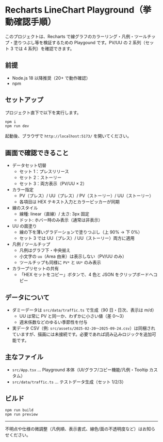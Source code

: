 # Recharts LineChart Playground（挙動確認手順）

このプロジェクトは、Recharts で線グラフのカラーリング・凡例・ツールチップ・塗りつぶし等を検証するための Playgound です。PV/UU の 2 系列（セット 3 では 4 系列）を確認できます。

## 前提

- Node.js 18 以降推奨（20+ で動作確認）
- npm

## セットアップ

プロジェクト直下で以下を実行します。

```bash
npm i
npm run dev
```

起動後、ブラウザで `http://localhost:5173/` を開いてください。

## 画面で確認できること

- データセット切替
  - セット 1：プレスリリース
  - セット 2：ストーリー
  - セット 3：両方表示（PV/UU × 2）
- カラー指定
  - PV（プレス）/ UU（プレス）/ PV（ストーリー）/ UU（ストーリー）
  - 各項目は HEX テキスト入力とカラーピッカーが同期
- 線のスタイル
  - 線種: linear（直線）/ 太さ: 3px 固定
  - ドット: ホバー時のみ表示（通常は非表示）
- UU の面塗り
  - 線の下を薄いグラデーションで塗りつぶし（上 90% → 下 0%）
  - セット 3 では UU（プレス）/ UU（ストーリー）両方に適用
- 凡例 / ツールチップ
  - 凡例はグラフ下・中央揃え
  - 小文字の `uu`（Area 由来）は表示しない（PV/UU のみ）
  - ツールチップも同様に `PV*` と `UU*` のみ表示
- カラープリセットの共有
  - 「HEX セットをコピー」ボタンで、4 色と JSON をクリップボードへコピー

## データについて

- ダミーデータは `src/data/traffic.ts` で生成（90 日・日次、表示は m/d）
  - UU は常に PV と同一か、わずかに小さい値（差 0〜3）
  - 週末係数などのゆるい季節性を付与
- 実データ CSV（例: `src/assets/2025-02-20～2025-09-24.csv`）は同梱されていますが、描画には未接続です。必要であれば読み込みロジックを追加可能です。

## 主なファイル

- `src/App.tsx` … Playground 本体（UI/グラフ/コピー機能/凡例・Tooltip カスタム）
- `src/data/traffic.ts` … テストデータ生成（セット 1/2/3）

## ビルド

```bash
npm run build
npm run preview
```

---

不明点や仕様の微調整（凡例順、表示書式、線色/面の不透明度など）はお知らせください。
